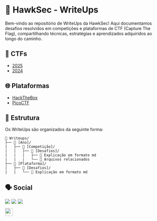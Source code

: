 # 🦅 HawkSec - WriteUps
Bem-vindo ao repositório de WriteUps da HawkSec! Aqui documentamos desafios resolvidos em competições e plataformas de CTF (Capture The Flag), compartilhando técnicas, estratégias e aprendizados adquiridos ao longo do caminho.

## 🎯 CTFs
- [2025](/2025)
- [2024](/2024)

## 🌐 Plataformas
- [HackTheBox](/HackTheBox)
- [PicoCTF](/PicoCTF)

## 📂 Estrutura
Os WriteUps são organizados da seguinte forma:
```
📁 Writeups/
├── 📁 [Ano]/
|   ├── 📁 [Competição]/
|   |   ├── 📁 [Desafios]/
|   |   |   ├── 📝 Explicação em formato md
|   |   |   └── 📎 Arquivos relacionados
├── 📁 [Plataforma]/
|   ├── 📁 [Desafios]/
|   |   └── 📝 Explicação em formato md

```

## 🗣️ Social
<div style="display: inline-flex; gap: 5px"> 
    <a href="https://www.instagram.com/hawksec_/" target="_blank"><img src="https://img.shields.io/badge/Instagram-E4405F?style=for-the-badge&logo=instagram&logoColor=white" target="_blank"></a>
    <a href="https://www.linkedin.com/company/hawksec" target="_blank"> <img src="https://img.shields.io/badge/LinkedIn-0077B5?style=for-the-badge&logo=linkedin&logoColor=white" target="_blank"></a>
    <a href="https://github.com/HawkSecUnifei" target="_blank"> <img src="https://img.shields.io/badge/github-black?style=for-the-badge&logo=github&logoColor=white" target="_blank"></a>
</div>

<p><a href="https://ctftime.org/team/226098" target="_blank"> <img height="26" src="https://encrypted-tbn0.gstatic.com/images?q=tbn:ANd9GcS7nr78opGAJ7CSFEOM6JccyZhPElGrmeIFOA&s"> </a></p>
